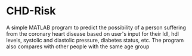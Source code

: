 # CHD-Risk

A simple MATLAB program to predict the possibility of a person suffering from the coronary heart disease based on user's input for their ldl, hdl levels, systolic and diastolic pressure, diabetes status, etc. The program also compares with other people with the same age group
